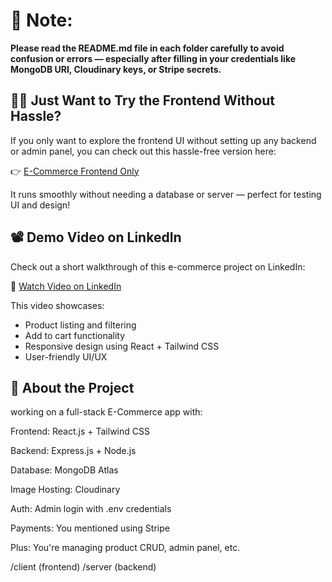 # 📄 Note: 
__Please read the README.md file in each folder carefully to avoid confusion or errors — especially after filling in your credentials like MongoDB URI, Cloudinary keys, or Stripe secrets.__

## 🧑‍💻 Just Want to Try the Frontend Without Hassle?

If you only want to explore the frontend UI without setting up any backend or admin panel,
you can check out this hassle-free version here:

👉 [E-Commerce Frontend Only](https://github.com/Harshit-HK/E-Commers-App)

It runs smoothly without needing a database or server — perfect for testing UI and design!

## 📽️ Demo Video on LinkedIn

Check out a short walkthrough of this e-commerce project on LinkedIn:

🔗 [Watch Video on LinkedIn](https://www.linkedin.com/feed/update/urn:li:activity:7334937548793761792/)

This video showcases:
- Product listing and filtering
- Add to cart functionality
- Responsive design using React + Tailwind CSS
- User-friendly UI/UX

 ## 🧠 About the Project
 
 working on a full-stack E-Commerce app with:

Frontend: React.js + Tailwind CSS

Backend: Express.js + Node.js

Database: MongoDB Atlas

Image Hosting: Cloudinary

Auth: Admin login with .env credentials

Payments: You mentioned using Stripe

Plus: You're managing product CRUD, admin panel, etc.

/client (frontend)
/server (backend)

